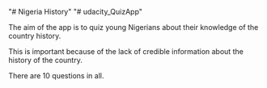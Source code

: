 "# Nigeria History" 
"# udacity_QuizApp" 

The aim of the app is to quiz young Nigerians about their knowledge of the country history.

This is important because of the lack of credible information about the history of the country.

There are 10 questions in all.
